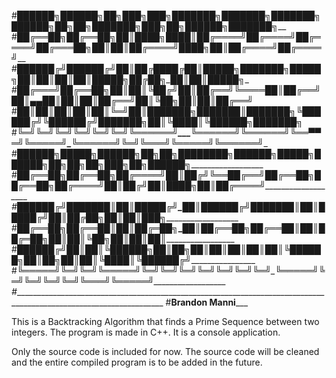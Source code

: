 #___██████╗_██████╗_██╗███╗___███╗███████╗____███████╗███████╗_██████╗_██╗___██╗███████╗███╗___██╗_██████╗███████╗___
#___██╔══██╗██╔══██╗██║████╗_████║██╔════╝____██╔════╝██╔════╝██╔═══██╗██║___██║██╔════╝████╗__██║██╔════╝██╔════╝___
#___██████╔╝██████╔╝██║██╔████╔██║█████╗______███████╗█████╗__██║___██║██║___██║█████╗__██╔██╗_██║██║_____█████╗_____
#___██╔═══╝_██╔══██╗██║██║╚██╔╝██║██╔══╝______╚════██║██╔══╝__██║▄▄_██║██║___██║██╔══╝__██║╚██╗██║██║_____██╔══╝_____
#___██║_____██║__██║██║██║_╚═╝_██║███████╗____███████║███████╗╚██████╔╝╚██████╔╝███████╗██║_╚████║╚██████╗███████╗___
#___╚═╝_____╚═╝__╚═╝╚═╝╚═╝_____╚═╝╚══════╝____╚══════╝╚══════╝_╚══▀▀═╝__╚═════╝_╚══════╝╚═╝__╚═══╝_╚═════╝╚══════╝___
#___██████╗__█████╗__██████╗██╗__██╗████████╗██████╗__█████╗__██████╗██╗__██╗██╗███╗___██╗_██████╗___________________
#___██╔══██╗██╔══██╗██╔════╝██║_██╔╝╚══██╔══╝██╔══██╗██╔══██╗██╔════╝██║_██╔╝██║████╗__██║██╔════╝___________________
#___██████╔╝███████║██║_____█████╔╝____██║___██████╔╝███████║██║_____█████╔╝_██║██╔██╗_██║██║__███╗__________________
#___██╔══██╗██╔══██║██║_____██╔═██╗____██║___██╔══██╗██╔══██║██║_____██╔═██╗_██║██║╚██╗██║██║___██║__________________
#___██████╔╝██║__██║╚██████╗██║__██╗___██║___██║__██║██║__██║╚██████╗██║__██╗██║██║_╚████║╚██████╔╝__________________
#___╚═════╝_╚═╝__╚═╝_╚═════╝╚═╝__╚═╝___╚═╝___╚═╝__╚═╝╚═╝__╚═╝_╚═════╝╚═╝__╚═╝╚═╝╚═╝__╚═══╝_╚═════╝___________________
#____________________________________________________________________________________________________________________
#__________________________________________________Brandon Manni_____________________________________________________

This is a Backtracking Algorithm that finds a Prime Sequence between two integers. The program is made in C++. It is a console application.

Only the source code is included for now. The source code will be cleaned and the entire compiled program is to be added in the future.  
